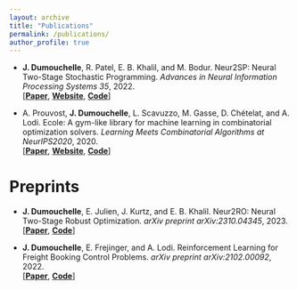 ```yaml
---
layout: archive
title: "Publications"
permalink: /publications/
author_profile: true
---
```




- **J. Dumouchelle**, R. Patel, E. B. Khalil, and M. Bodur. Neur2SP: Neural Two-Stage Stochastic Programming. *Advances in Neural Information Processing Systems 35*, 2022. \
   [[**Paper**](https://arxiv.org/pdf/2205.12006.pdf), 
    [**Website**](https://khalil-research.github.io/Neur2SP/),
    [**Code**](https://github.com/khalil-research/Neur2SP)]


- A. Prouvost, **J. Dumouchelle**, L. Scavuzzo, M. Gasse, D. Chételat, and A. Lodi. Ecole:  A gym-like library for machine learning in combinatorial optimization solvers. *Learning Meets Combinatorial Algorithms at NeurIPS2020*, 2020. \
   [[**Paper**](https://arxiv.org/pdf/2011.06069.pdf), 
    [**Website**](https://www.ecole.ai/),
    [**Code**](https://github.com/ds4dm/ecole)]



<!-- ## Forthcoming -->

# Preprints

- **J. Dumouchelle**, E. Julien, J. Kurtz, and E. B. Khalil. Neur2RO: Neural Two-Stage Robust Optimization. *arXiv preprint arXiv:2310.04345*, 2023. \
   [[**Paper**](https://arxiv.org/pdf/2310.04345.pdf), 
    [**Code**](https://github.com/khalil-research/Neur2RO)]


- **J. Dumouchelle**, E. Frejinger, and A. Lodi. Reinforcement Learning for Freight Booking Control Problems.  *arXiv preprint arXiv:2102.00092*, 2022. \
    [[**Paper**](https://arxiv.org/pdf/2102.00092.pdf),
     [**Code**](https://github.com/jdumouchelle/RLforBookingControl)]


